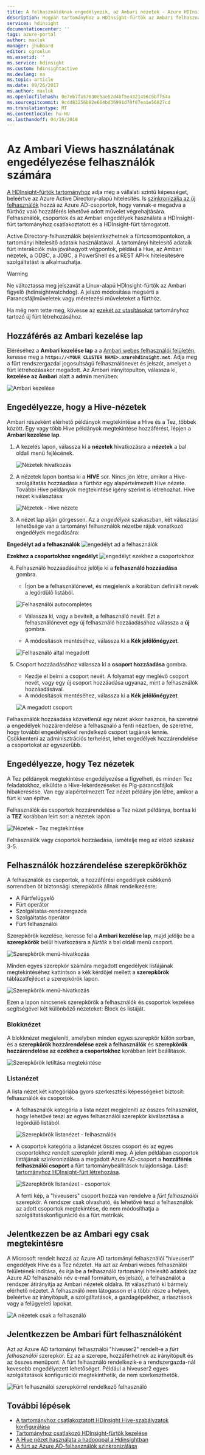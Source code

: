 ```yaml
---
title: A felhasználóknak engedélyezik, az Ambari nézetek - Azure HDInsight |} Microsoft Docs
description: Hogyan tartományhoz a HDInsight-fürtök az Ambari felhasználók és csoportok engedélyeinek kezelése.
services: hdinsight
documentationcenter: ''
tags: azure-portal
author: maxluk
manager: jhubbard
editor: cgronlun
ms.assetid: ''
ms.service: hdinsight
ms.custom: hdinsightactive
ms.devlang: na
ms.topic: article
ms.date: 09/26/2017
ms.author: maxluk
ms.openlocfilehash: 0e7eb7fa57630e5ae52d4bf5e4321456c6bff54a
ms.sourcegitcommit: 9cdd83256b82e664bd36991d78f87ea1e56827cd
ms.translationtype: MT
ms.contentlocale: hu-HU
ms.lasthandoff: 04/16/2018
---
```

# <a name="authorize-users-for-ambari-views"></a>Az Ambari Views használatának engedélyezése felhasználók számára

[A HDInsight-fürtök tartományhoz](./domain-joined/apache-domain-joined-introduction.md) adja meg a vállalati szintű képességet, beleértve az Azure Active Directory-alapú hitelesítés. Is [szinkronizálja az új felhasználók](hdinsight-sync-aad-users-to-cluster.md) hozzá az Azure AD-csoportok, hogy vannak-e megadva a fürthöz való hozzáférés lehetővé adott művelet végrehajtására. Felhasználók, csoportok és az Ambari engedélyek használata a HDInsight-fürt tartományhoz csatlakoztatott és a HDInsight-fürt támogatott.

Active Directory-felhasználók bejelentkezhetnek a fürtcsomópontokon, a tartományi hitelesítő adataik használatával. A tartományi hitelesítő adataik fürt interakciók más jóváhagyott végpontok, például a Hue, az Ambari nézetek, a ODBC, a JDBC, a PowerShell és a REST API-k hitelesítésére szolgáltatást is alkalmazhatja.

> [!WARNING]
> Ne változtassa meg jelszavát a Linux-alapú HDInsight-fürtök az Ambari figyelő (hdinsightwatchdog). A jelszó módosítása megsérti a Parancsfájlműveletek vagy méretezési műveleteket a fürthöz.

Ha még nem tette meg, kövesse az [ezeket az utasításokat](./domain-joined/apache-domain-joined-configure.md) tartományhoz tartozó új fürt létrehozásához.

## <a name="access-the-ambari-management-page"></a>Hozzáférés az Ambari kezelése lap

Eléréséhez a **Ambari kezelése lap** a a [Ambari webes felhasználói felületén](hdinsight-hadoop-manage-ambari.md), keresse meg a **`https://<YOUR CLUSTER NAME>.azurehdinsight.net`**. Adja meg a fürt rendszergazdai jogosultságú felhasználónevet és jelszót, amelyet a fürt létrehozásakor megadott. Az Ambari irányítópulton, válassza ki, **kezelése az Ambari** alatt a **admin** menüben:

![Ambari kezelése](./media/hdinsight-authorize-users-to-ambari/manage-ambari.png)

## <a name="grant-permissions-to-hive-views"></a>Engedélyezze, hogy a Hive-nézetek

Ambari részeként elérhető példányok megtekintése a Hive és a Tez, többek között. Egy vagy több Hive példányok megtekintése hozzáférést, lépjen a **Ambari kezelése lap**.

1. A kezelés lapon, válassza ki a **nézetek** hivatkozásra a **nézetek** a bal oldali menü fejlécének.

    ![Nézetek hivatkozás](./media/hdinsight-authorize-users-to-ambari/views-link.png)

2. A nézetek lapon bontsa ki a **HIVE** sor. Nincs jön létre, amikor a Hive-szolgáltatás hozzáadása a fürthöz egy alapértelmezett Hive nézete. További Hive példányok megtekintése igény szerint is létrehozhat. Hive nézet kiválasztása:

    ![Nézetek - Hive nézete](./media/hdinsight-authorize-users-to-ambari/views-hive-view.png)

3. A nézet lap alján görgessen. Az a *engedélyek* szakaszban, két választási lehetősége van a tartományi felhasználók nézetbe rájuk vonatkozó engedélyek megadására:

**Engedélyt ad a felhasználók** ![engedélyt ad a felhasználók](./media/hdinsight-authorize-users-to-ambari/add-user-to-view.png)

**Ezekhez a csoportokhoz engedélyt** ![engedélyt ezekhez a csoportokhoz](./media/hdinsight-authorize-users-to-ambari/add-group-to-view.png)

4. Felhasználó hozzáadásához jelölje ki a **felhasználó hozzáadása** gombra.

    * Írjon be a felhasználónevet, és megjelenik a korábban definiált nevek a legördülő listából.

    ![Felhasználói autocompletes](./media/hdinsight-authorize-users-to-ambari/user-autocomplete.png)

    * Válassza ki, vagy a bevitelt, a felhasználó nevét. Ezt a felhasználónevet egy új felhasználó hozzáadásához válassza a **új** gombra.

    * A módosítások mentéséhez, válassza ki a **Kék jelölőnégyzet**.

    ![Felhasználó által megadott](./media/hdinsight-authorize-users-to-ambari/user-entered.png)

5. Csoport hozzáadásához válassza ki a **csoport hozzáadása** gombra.

    * Kezdje el beírni a csoport nevét. A folyamat egy meglévő csoport nevét, vagy egy új csoport hozzáadása ugyanaz, mint a felhasználók hozzáadásával.
    * A módosítások mentéséhez, válassza ki a **Kék jelölőnégyzet**.

    ![A megadott csoport](./media/hdinsight-authorize-users-to-ambari/group-entered.png)

Felhasználók hozzáadása közvetlenül egy nézet akkor hasznos, ha szeretné a engedélyek hozzárendelése a felhasználó a fenti nézetben, de szeretné, hogy további engedélyekkel rendelkező csoport tagjának lennie. Csökkenteni az adminisztrációs terhelést, lehet engedélyek hozzárendelése a csoportokat az egyszerűbb.

## <a name="grant-permissions-to-tez-views"></a>Engedélyezze, hogy Tez nézetek

A Tez példányok megtekintése engedélyezése a figyelheti, és minden Tez feladatokhoz, elküldte a Hive-lekérdezéseket és Pig-parancsfájlok hibakeresése. Van egy alapértelmezett Tez nézet példány jön létre, amikor a fürt ki van építve.

Felhasználók és csoportok hozzárendelése a Tez nézet példánya, bontsa ki a **TEZ** korábban leírt sor: a nézetek lapon.

![Nézetek - Tez megtekintése](./media/hdinsight-authorize-users-to-ambari/views-tez-view.png)

Felhasználók vagy csoportok hozzáadása, ismételje meg az előző szakasz 3-5.

## <a name="assign-users-to-roles"></a>Felhasználók hozzárendelése szerepkörökhöz

A felhasználók és csoportok, a hozzáférési engedélyek csökkenő sorrendben öt biztonsági szerepkörök állnak rendelkezésre:

* A Fürtfelügyelő
* Fürt operátor
* Szolgáltatás-rendszergazda
* Szolgáltatás operátor
* Fürt felhasználói

Szerepkörök kezelése, keresse fel a **Ambari kezelése lap**, majd jelölje be a **szerepkörök** belül hivatkozásra a *fürtök* a bal oldali menü csoport.

![Szerepkörök menü-hivatkozás](./media/hdinsight-authorize-users-to-ambari/roles-link.png)

Minden egyes szerepkör számára megadott engedélyek listájának megtekintéséhez kattintson a kék kérdőjel mellett a **szerepkörök** táblázatfejlécet a szerepkörök lapon.

![Szerepkörök menü-hivatkozás](./media/hdinsight-authorize-users-to-ambari/roles-permissions.png)

Ezen a lapon nincsenek szerepkörök a felhasználók és csoportok kezelése segítségével két különböző nézeteket: Block és listáját.

### <a name="block-view"></a>Blokknézet

A blokknézet megjeleníti, amelyben minden egyes szerepkör külön sorban, és a **szerepkörök hozzárendelése ezek a felhasználók** és **szerepkörök hozzárendelése az ezekhez a csoportokhoz** korábban leírt beállítások.

![Szerepkörök letiltása megtekintése](./media/hdinsight-authorize-users-to-ambari/roles-block-view.png)

### <a name="list-view"></a>Listanézet

A lista nézet két kategóriába gyors szerkesztési képességeket biztosít: felhasználók és csoportok.

* A felhasználók kategória a lista nézet megjeleníti az összes felhasználót, hogy lehetővé teszi az egyes felhasználói szerepkör kiválasztása a legördülő listából.

    ![Szerepkörök listanézet - felhasználók](./media/hdinsight-authorize-users-to-ambari/roles-list-view-users.png)

* A csoportok kategória a listanézet összes csoport és az egyes csoportokhoz rendelt szerepkör jeleníti meg. A jelen példában csoportok listájának szinkronizálása a megadott Azure AD-csoport a **hozzáférés felhasználói csoport** a fürt tartománybeállítások tulajdonsága. Lásd: [tartományhoz HDInsight-fürt létrehozása](/domain-joined/apache-domain-joined-configure-using-azure-adds.md#create-a-domain-joined-hdinsight-cluster).

    ![Szerepkörök listanézet - csoportok](./media/hdinsight-authorize-users-to-ambari/roles-list-view-groups.png)

    A fenti kép, a "hiveusers" csoport hozzá van rendelve a *fürt felhasználói* szerepkör. A rendszer csak olvasható, és lehetővé teszi a felhasználók az adott csoportok megtekintése, de nem módosíthatja a szolgáltatáskonfiguráció és a fürt metrikák.

## <a name="log-in-to-ambari-as-a-view-only-user"></a>Jelentkezzen be az Ambari egy csak megtekintésre

A Microsoft rendelt hozzá az Azure AD tartományi felhasználói "hiveuser1" engedélyek Hive és a Tez nézetet. Ha azt az Ambari webes felhasználói felületének indítása, és írja be a felhasználó tartományi hitelesítő adatok (az Azure AD felhasználói név e-mail formátum, és jelszó), a felhasználót a rendszer átirányítja az Ambari nézetek oldalra. Itt választható ki bármely elérhető nézetet. A felhasználó nem látogasson el a többi része a helyen, beleértve az irányítópult, a szolgáltatások, a gazdagépekhez, a riasztások vagy a felügyeleti lapokat.

![A nézetek csak a felhasználó](./media/hdinsight-authorize-users-to-ambari/user-views-only.png)

## <a name="log-in-to-ambari-as-a-cluster-user"></a>Jelentkezzen be Ambari fürt felhasználóként

Azt az Azure AD tartományi felhasználói "hiveuser2" rendelt-e a *fürt felhasználói* szerepkör. Ez az a szerepe, hozzáférhetnek az irányítópult és az összes menüpont. A fürt felhasználó rendelkezik-e a rendszergazda-nál kevesebb engedélyezett lehetőséget. Például a hiveuser2 egyes szolgáltatások konfigurációi megtekinthetik, de nem szerkeszthetők.

![Fürt felhasználói szerepkörrel rendelkező felhasználó](./media/hdinsight-authorize-users-to-ambari/user-cluster-user-role.png)

## <a name="next-steps"></a>További lépések

* [A tartományhoz csatlakoztatott HDInsight Hive-szabályzatok konfigurálása](./domain-joined/apache-domain-joined-run-hive.md)
* [Tartományhoz csatlakozó HDInsight-fürtök kezelése](./domain-joined/apache-domain-joined-manage.md)
* [A Hive nézet használata a hadooppal a Hdinsightban](hadoop/apache-hadoop-use-hive-ambari-view.md)
* [A fürt az Azure AD-felhasználók szinkronizálása](hdinsight-sync-aad-users-to-cluster.md)
